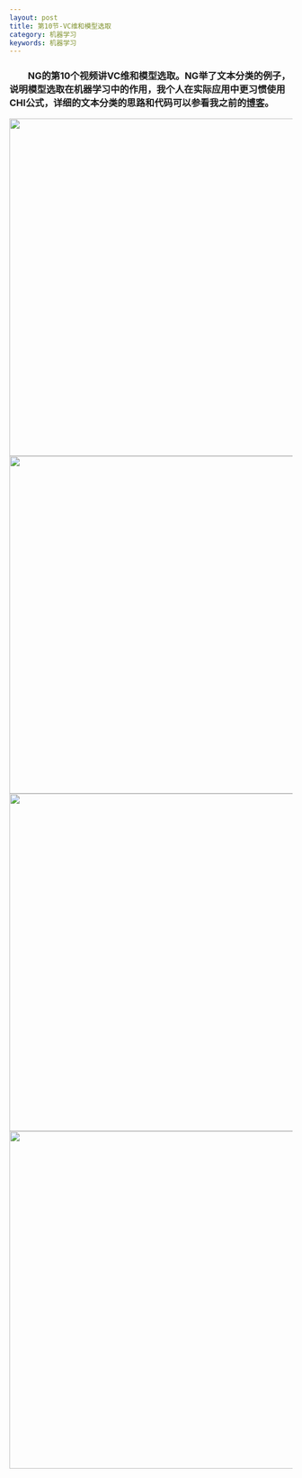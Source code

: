 ```yaml
---
layout: post
title: 第10节-VC维和模型选取
category: 机器学习
keywords: 机器学习
---
```

### 　　NG的第10个视频讲VC维和模型选取。NG举了文本分类的例子，说明模型选取在机器学习中的作用，我个人在实际应用中更习惯使用CHI公式，详细的文本分类的思路和代码可以参看我之前的[博客](http://blog.csdn.net/irving_zhang/article/details/52214130)。
<center>
<img src="http://img.blog.csdn.net/20170315101601878" width="600px">
<img src="http://img.blog.csdn.net/20170315101613800" width="600px">
<img src="http://img.blog.csdn.net/20170315101626084" width="600px">
<img src="http://img.blog.csdn.net/20170315101635879" width="600px">
</center>